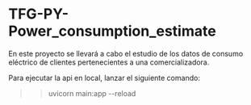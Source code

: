 # TFG-PY-Power_consumption_estimate

En este proyecto se llevará a cabo el estudio de los datos de consumo eléctrico de clientes pertenecientes a una comercializadora.

Para ejecutar la api en local, lanzar el siguiente comando:

>> uvicorn main:app --reload
